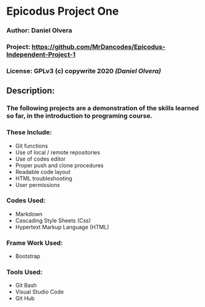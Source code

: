 # Epicodus Project One 
### Author: Daniel Olvera
### Project: https://github.com/MrDancodes/Epicodus-Independent-Project-1       
### License: GPLv3 (c) copywrite 2020 **_(Daniel Olvera)_** 
## Description:
### The following projects are a demonstration of the skills learned so far, in the introduction to programing course. 
### These Include:
- Git functions
- Use of local / remote        repositories 
- Use of codes editor
- Proper push and clone procedures 
- Readable code layout
- HTML troubleshooting
- User permissions
 
### Codes Used:
 - Markdown 
 - Cascading Style Sheets  (Css)
- Hypertext Markup Language (HTML)
 
### Frame Work Used:
- Bootstrap
 
### Tools Used:
- Git Bash
- Visual Studio Code
- Git Hub
